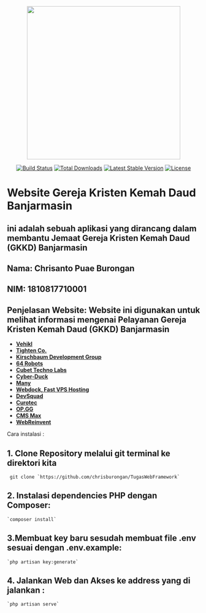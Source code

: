  <p align="center"><a href="https://laravel.com" target="_blank"><img src="https://raw.githubusercontent.com/laravel/art/master/logo-lockup/5%20SVG/2%20CMYK/1%20Full%20Color/laravel-logolockup-cmyk-red.svg" width="400"></a></p>

<p align="center">
<a href="https://travis-ci.org/laravel/framework"><img src="https://travis-ci.org/laravel/framework.svg" alt="Build Status"></a>
<a href="https://packagist.org/packages/laravel/framework"><img src="https://img.shields.io/packagist/dt/laravel/framework" alt="Total Downloads"></a>
<a href="https://packagist.org/packages/laravel/framework"><img src="https://img.shields.io/packagist/v/laravel/framework" alt="Latest Stable Version"></a>
<a href="https://packagist.org/packages/laravel/framework"><img src="https://img.shields.io/packagist/l/laravel/framework" alt="License"></a>
</p>

# Website Gereja Kristen Kemah Daud Banjarmasin
## ini adalah sebuah aplikasi yang dirancang dalam membantu Jemaat Gereja Kristen Kemah Daud (GKKD) Banjarmasin
## Nama: Chrisanto Puae Burongan
## NIM: 1810817710001
## Penjelasan Website: Website ini digunakan untuk melihat informasi mengenai Pelayanan Gereja Kristen Kemah Daud (GKKD) Banjarmasin
- **[Vehikl](https://vehikl.com/)**
- **[Tighten Co.](https://tighten.co)**
- **[Kirschbaum Development Group](https://kirschbaumdevelopment.com)**
- **[64 Robots](https://64robots.com)**
- **[Cubet Techno Labs](https://cubettech.com)**
- **[Cyber-Duck](https://cyber-duck.co.uk)**
- **[Many](https://www.many.co.uk)**
- **[Webdock, Fast VPS Hosting](https://www.webdock.io/en)**
- **[DevSquad](https://devsquad.com)**
- **[Curotec](https://www.curotec.com/services/technologies/laravel/)**
- **[OP.GG](https://op.gg)**
- **[CMS Max](https://www.cmsmax.com/)**
- **[WebReinvent](https://webreinvent.com/?utm_source=laravel&utm_medium=github&utm_campaign=patreon-sponsors)**

Cara instalasi :
## 1. Clone Repository melalui git terminal ke direktori kita
     git clone `https://github.com/chrisburongan/TugasWebFramework` 
  
## 2. Instalasi dependencies PHP dengan Composer:
    `composer install`
## 3.Membuat key baru sesudah membuat file .env sesuai dengan .env.example:
    `php artisan key:generate`
## 4. Jalankan Web dan Akses ke address yang di jalankan :
    `php artisan serve`
    
